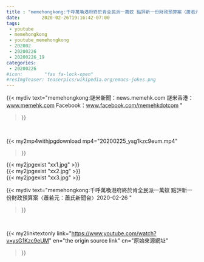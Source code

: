 ```yaml
---
title : "memehongkong:千呼萬喚港府終於肯全民派一萬蚊 點評新一份財政預算案〈蕭若元：蕭氏新聞台〉2020-02-26 "
date:        2020-02-26T19:16:42-07:00
tags:
 - youtube
 - memehongkong
 - youtube_memehongkong
 - 202002
 - 20200226
 - 20200226_19
categories:
 - 20200226
#icon:        "fas fa-lock-open"
#resImgTeaser: teaserpics/wikipedia.org/emacs-jokes.png
---
```


{{< mydiv text="memehongkong:謎米新聞：news.memehk.com 謎米香港： www.memehk.com Facebook：www.facebook.com/memehkdotcom "
>}}
<br>


{{< my2mp4withjpgdownload mp4="20200225_ysg1kzc9eum.mp4"
>}}

{{< my2jpgexist "xx1.jpg" >}}<br>
{{< my2jpgexist "xx2.jpg" >}}<br>
{{< my2jpgexist "xx3.jpg" >}}<br>



{{< mydiv text="memehongkong:千呼萬喚港府終於肯全民派一萬蚊 點評新一份財政預算案〈蕭若元：蕭氏新聞台〉2020-02-26 "
>}}
<br>

{{< my2linktextonly link="https://www.youtube.com/watch?v=ysG1Kzc9eUM"
en="the origin source link" cn="原始來源網址"
>}}


<br>


